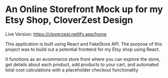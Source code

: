 # An Online Storefront Mock up for my Etsy Shop, CloverZest Design

Live Version: https://cloverzest.netlify.app/home

This application is built using React and FakeStore API. The purpose of this project was to build out a potential frontend for my Etsy shop using React. 

It functions as an ecommerce store front where you can explore the store, get details about each product, add products to your cart, and automated total cost calculations with a placeholder checkout functionality

